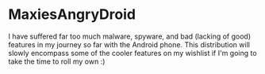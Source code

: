 # MaxiesAngryDroid
I have suffered far too much malware, spyware, and bad (lacking of good) features in my journey so far with the Android phone. This distribution will slowly encompass some of the cooler features on my wishlist if I'm going to take the time to roll my own :)
